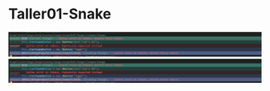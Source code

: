 # Taller01-Snake
<img title="captura_integrante 1" alt="Alt text" src="/image/captura_integrante1.png">
<img title="captura_integrante 1" alt="Alt text" src="/image/iNTEGRANTE2.png">